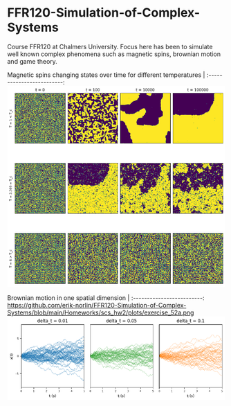 # FFR120-Simulation-of-Complex-Systems
Course FFR120 at Chalmers University. Focus here has been to simulate well known complex phenomena such as magnetic spins, brownian motion and game theory.

Magnetic spins changing states over time for different temperatures |
:-------------------------:
![](https://github.com/erik-norlin/FFR120-Simulation-of-Complex-Systems/blob/main/Homeworks/scs_hw1/plots/22ab.png?raw=true)

Brownian motion in one spatial dimension |
:-------------------------:
https://github.com/erik-norlin/FFR120-Simulation-of-Complex-Systems/blob/main/Homeworks/scs_hw2/plots/exercise_52a.png
![](https://github.com/erik-norlin/FFR120-Simulation-of-Complex-Systems/blob/main/Homeworks/scs_hw2/plots/exercise_52a.png?raw=true)

